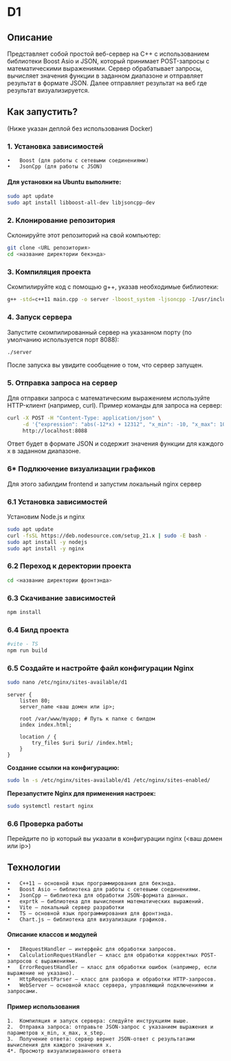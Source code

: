 # D1
## Описание

 Представляет собой простой веб-сервер на C++ с использованием библиотеки Boost Asio и JSON, который принимает POST-запросы с математическими выражениями. Сервер обрабатывает запросы, вычисляет значения функции в заданном диапазоне и отправляет результат в формате JSON. Далее отправляет результат на веб где результат визуализируется.

## Как запустить?
(Ниже указан деплой без использования Docker)

### 1. Установка зависимостей

	•	Boost (для работы с сетевыми соединениями) 
	•	JsonCpp (для работы с JSON)

#### Для установки на Ubuntu выполните:

``` bash
sudo apt update
sudo apt install libboost-all-dev libjsoncpp-dev
```

### 2. Клонирование репозитория

Склонируйте этот репозиторий на свой компьютер:

``` bash
git clone <URL репозитория>
cd <название директории бекэнда>
```

### 3. Компиляция проекта

Скомпилируйте код с помощью g++, указав необходимые библиотеки:

``` bash
g++ -std=c++11 main.cpp -o server -lboost_system -ljsoncpp -I/usr/include/jsoncpp -I./libs
```

### 4. Запуск сервера

Запустите скомпилированный сервер на указанном порту (по умолчанию используется порт 8088):

``` bash
./server
```

После запуска вы увидите сообщение о том, что сервер запущен.

### 5. Отправка запроса на сервер

Для отправки запроса с математическим выражением используйте HTTP-клиент (например, curl). Пример команды для запроса на сервер:

``` bash
curl -X POST -H "Content-Type: application/json" \
     -d '{"expression": "abs(-12*x) + 12312", "x_min": -10, "x_max": 10, "x_step": 1}' \
     http://localhost:8088
```

Ответ будет в формате JSON и содержит значения функции для каждого x в заданном диапазоне.

### 6* Подлкючение визуализации графиков
Для этого забилдим frontend и запустим локальный nginx сервер
### 6.1 Установка зависимостей
Установим Node.js и nginx
``` bash
sudo apt update
curl -fsSL https://deb.nodesource.com/setup_21.x | sudo -E bash -
sudo apt install -y nodejs
sudo apt install -y nginx
```

### 6.2 Переход к деректории проекта
``` bash
cd <название директории фронтэнда>
```
### 6.3 Скачивание зависимостей
``` bash
npm install
```
### 6.4 Билд проекта
``` bash
#vite - TS
npm run build
```
### 6.5 Создайте и настройте файл конфигурации Nginx
``` bash
sudo nano /etc/nginx/sites-available/d1
```
```nginx
server {
    listen 80;
    server_name <ваш домен или ip>;

    root /var/www/myapp; # Путь к папке с билдом
    index index.html;

    location / {
        try_files $uri $uri/ /index.html;
    }
}
```
**Cоздание ссылки на конфигурацию:**
``` bash
sudo ln -s /etc/nginx/sites-available/d1 /etc/nginx/sites-enabled/
```
**Перезапустите Nginx для применения настроек:**
``` bash
sudo systemctl restart nginx
```
### 6.6 Проверка работы
Перейдите по ip который вы указали в конфигурации nginx (<ваш домен или ip>)


## Технологии

	•	C++11 — основной язык программирования для бекэнда.
	•	Boost Asio — библиотека для работы с сетевыми соединениями.
	•	JsonCpp — библиотека для обработки JSON-формата данных.
	•	exprtk — библиотека для вычисления математических выражений.
    •	Vite — локальный сервер разработки
    •	TS — основной язык программирования для фронтэнда.
    •	Chart.js — библиотека для визуализации графиков.


#### Описание классов и модулей

	•	IRequestHandler — интерфейс для обработки запросов.
	•	CalculationRequestHandler — класс для обработки корректных POST-запросов с выражениями.
	•	ErrorRequestHandler — класс для обработки ошибок (например, если выражение не указано).
	•	HttpRequestParser — класс для разбора и обработки HTTP-запросов.
	•	WebServer — основной класс сервера, управляющий подключениями и запросами.

#### Пример использования

	1.	Компиляция и запуск сервера: следуйте инструкциям выше.
	2.	Отправка запроса: отправьте JSON-запрос с указанием выражения и параметров x_min, x_max, x_step.
	3.	Получение ответа: сервер вернет JSON-ответ с результатами вычисления для каждого значения x.
    4*.	Просмотр визуализирванного ответа

